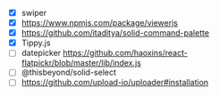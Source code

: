 -   [x] swiper
-   [x] https://www.npmjs.com/package/viewerjs
-   [x] https://github.com/itaditya/solid-command-palette
-   [x] Tippy.js
-   [ ] datepicker https://github.com/haoxins/react-flatpickr/blob/master/lib/index.js
-   [ ] @thisbeyond/solid-select
-   [ ] https://github.com/upload-io/uploader#installation
